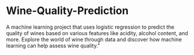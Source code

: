 # Wine-Quality-Prediction
A machine learning project that uses logistic regression to predict the quality of wines based on various features like acidity, alcohol content, and more. Explore the world of wine through data and discover how machine learning can help assess wine quality." 


